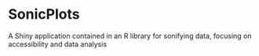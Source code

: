 # SonicPlots
A Shiny application contained in an R library for sonifying data, focusing on accessibility and data analysis
